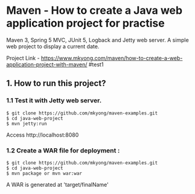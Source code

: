 # Maven - How to create a Java web application project for practise
Maven 3, Spring 5 MVC, JUnit 5, Logback and Jetty web server. A simple web project to display a current date.

Project Link - https://www.mkyong.com/maven/how-to-create-a-web-application-project-with-maven/
#test1

## 1. How to run this project?

### 1.1 Test it with Jetty web server.
```
$ git clone https://github.com/mkyong/maven-examples.git
$ cd java-web-project 
$ mvn jetty:run
```
Access http://localhost:8080


### 1.2 Create a WAR file for deployment :
```
$ git clone https://github.com/mkyong/maven-examples.git
$ cd java-web-project 
$ mvn package or mvn war:war
```
A WAR is generated at 'target/finalName'
